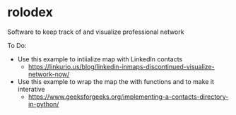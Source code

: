 # rolodex
Software to keep track of and visualize professional network

To Do:
- Use this example to intiialize map with LinkedIn contacts
  - https://linkurio.us/blog/linkedin-inmaps-discontinued-visualize-network-now/
- Use this example to wrap the map the with functions and to make it interative
  - https://www.geeksforgeeks.org/implementing-a-contacts-directory-in-python/
